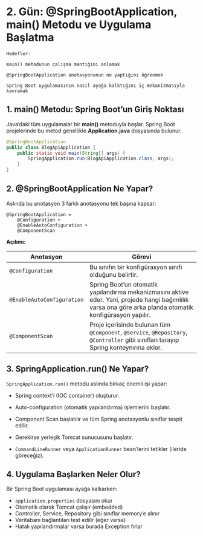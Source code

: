 # 2. Gün: @SpringBootApplication, main() Metodu ve Uygulama Başlatma

```
Hedefler:

main() metodunun çalışma mantığını anlamak

@SpringBootApplication anotasyonunun ne yaptığını öğrenmek

Spring Boot uygulamasının nasıl ayağa kalktığını iç mekanizmasıyla kavramak
```

## 1. main() Metodu: Spring Boot’un Giriş Noktası
Java’daki tüm uygulamalar bir __main()__ metoduyla başlar. Spring Boot projelerinde bu metod genellikle __Application.java__ dosyasında bulunur.

```java
@SpringBootApplication
public class BlogApiApplication {
    public static void main(String[] args) {
        SpringApplication.run(BlogApiApplication.class, args);
    }
}
```

## 2. @SpringBootApplication Ne Yapar?

Aslında bu anotasyon 3 farklı anotasyonu tek başına kapsar:

```
@SpringBootApplication = 
    @Configuration + 
    @EnableAutoConfiguration + 
    @ComponentScan
```

__Açılımı:__

| Anotasyon                  | Görevi                                                                                                                                                    |
| -------------------------- | --------------------------------------------------------------------------------------------------------------------------------------------------------- |
| `@Configuration`           | Bu sınıfın bir konfigürasyon sınıfı olduğunu belirtir.                                                                                                    |
| `@EnableAutoConfiguration` | Spring Boot’un otomatik yapılandırma mekanizmasını aktive eder. Yani, projede hangi bağımlılık varsa ona göre arka planda otomatik konfigürasyon yapılır. |
| `@ComponentScan`           | Proje içerisinde bulunan tüm `@Component`, `@Service`, `@Repository`, `@Controller` gibi sınıfları tarayıp Spring konteynırına ekler.                     |



## 3. SpringApplication.run() Ne Yapar?

`SpringApplication.run()` metodu aslında birkaç önemli işi yapar:

- Spring context’i (IOC container) oluşturur.

- Auto-configuration (otomatik yapılandırma) işlemlerini başlatır.

- Component Scan başlatılır ve tüm Spring anotasyonlu sınıflar tespit edilir.

- Gerekirse yerleşik Tomcat sunucusunu başlatır.

- `CommandLineRunner` veya `ApplicationRunner` bean’lerini tetikler (ileride göreceğiz).


## 4. Uygulama Başlarken Neler Olur?

Bir Spring Boot uygulaması ayağa kalkarken:

- `application.properties` dosyasını okur
- Otomatik olarak Tomcat çalışır (embedded)
- Controller, Service, Repository gibi sınıflar memory’e alınır
- Veritabanı bağlantıları test edilir (eğer varsa)
- Hatalı yapılandırmalar varsa burada Exception fırlar


